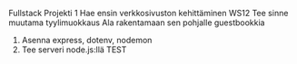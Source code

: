 Fullstack Projekti 1
Hae ensin verkkosivuston kehittäminen WS12
Tee sinne muutama tyylimuokkaus
Ala rakentamaan sen pohjalle guestbookkia

1. Asenna express, dotenv, nodemon
2. Tee serveri node.js:llä
   TEST
